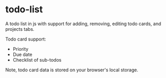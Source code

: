 # todo-list
A todo list in js with support for adding, removing, editing todo cards, and projects tabs.

Todo card support:
* Priority
* Due date
* Checklist of sub-todos

Note, todo card data is stored on your browser's local storage.
